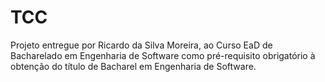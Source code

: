 # TCC
Projeto entregue por Ricardo da Silva Moreira, ao Curso EaD de Bacharelado em Engenharia de Software como pré-requisito obrigatório à obtenção do título de Bacharel em Engenharia de Software.
